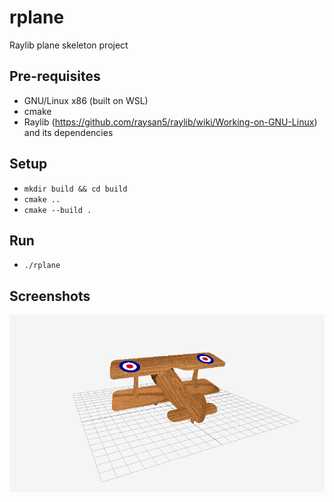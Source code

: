 # rplane
Raylib plane skeleton project

## Pre-requisites
- GNU/Linux x86 (built on WSL)
- cmake
- Raylib (https://github.com/raysan5/raylib/wiki/Working-on-GNU-Linux) and its dependencies

## Setup
- `mkdir build && cd build`
- `cmake ..`
- `cmake --build .`

## Run
- `./rplane`

## Screenshots
![v0.1.0-alpha](docs/v0.1.0-alpha.png)
